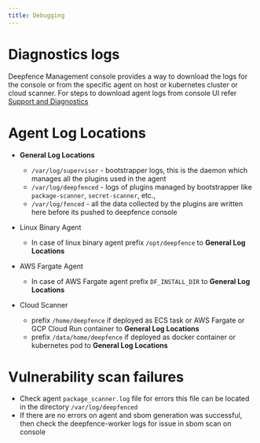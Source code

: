 ```yaml
---
title: Debugging
---
```


# Diagnostics logs
Deepfence Management console provides a way to download the logs for the console or from the specific agent on host or kubernetes cluster or cloud scanner. For steps to download agent logs from console UI refer [Support and Diagnostics](../operations/support.md) 

# Agent Log Locations

- **General Log Locations**
    - `/var/log/supervisor` - bootstrapper logs, this is the daemon which manages all the plugins used in the agent 
    - `/var/log/deepfenced` - logs of plugins managed by bootstrapper like `package-scanner`, `secret-scanner`, etc.,
    - `/var/log/fenced` - all the data collected by the plugins are written here before its pushed to deepfence console

- Linux Binary Agent
    - In case of linux binary agent prefix `/opt/deepfence` to **General Log Locations**

- AWS Fargate Agent
    - In case of AWS Fargate agent prefix `DF_INSTALL_DIR` to **General Log Locations**

- Cloud Scanner
    - prefix `/home/deepfence` if deployed as ECS task or AWS Fargate or GCP Cloud Run container to **General Log Locations**
    - prefix `/data/home/deepfence` if deployed as docker container or kubernetes pod to **General Log Locations**

# Vulnerability scan failures
- Check agent `package_scanner.log` file for errors this file can be located in the directory `/var/log/deepfenced`
- If there are no errors on agent and sbom generation was successful, then check the deepfence-worker logs for issue in sbom scan on console 